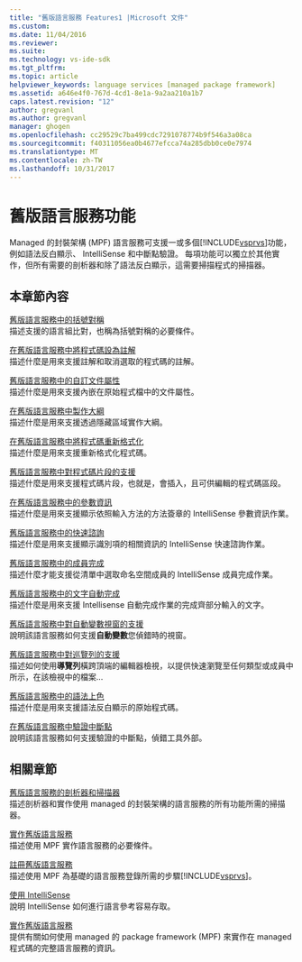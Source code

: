 ```yaml
---
title: "舊版語言服務 Features1 |Microsoft 文件"
ms.custom: 
ms.date: 11/04/2016
ms.reviewer: 
ms.suite: 
ms.technology: vs-ide-sdk
ms.tgt_pltfrm: 
ms.topic: article
helpviewer_keywords: language services [managed package framework]
ms.assetid: a646e4f0-767d-4cd1-8e1a-9a2aa210a1b7
caps.latest.revision: "12"
author: gregvanl
ms.author: gregvanl
manager: ghogen
ms.openlocfilehash: cc29529c7ba499cdc7291078774b9f546a3a08ca
ms.sourcegitcommit: f40311056ea0b4677efcca74a285dbb0ce0e7974
ms.translationtype: MT
ms.contentlocale: zh-TW
ms.lasthandoff: 10/31/2017
---
```

# <a name="legacy-language-service-features"></a>舊版語言服務功能
Managed 的封裝架構 (MPF) 語言服務可支援一或多個[!INCLUDE[vsprvs](../../code-quality/includes/vsprvs_md.md)]功能，例如語法反白顯示、 IntelliSense 和中斷點驗證。 每項功能可以獨立於其他實作，但所有需要的剖析器和除了語法反白顯示，這需要掃描程式的掃描器。  
  
## <a name="in-this-section"></a>本章節內容  
 [舊版語言服務中的括號對稱](../../extensibility/internals/brace-matching-in-a-legacy-language-service.md)  
 描述支援的語言組比對，也稱為括號對稱的必要條件。  
  
 [在舊版語言服務中將程式碼設為註解](../../extensibility/internals/commenting-code-in-a-legacy-language-service.md)  
 描述什麼是用來支援註解和取消選取的程式碼的註解。  
  
 [舊版語言服務中的自訂文件屬性](../../extensibility/internals/custom-document-properties-in-a-legacy-language-service.md)  
 描述什麼是用來支援內嵌在原始程式檔中的文件屬性。  
  
 [在舊版語言服務中製作大綱](../../extensibility/internals/outlining-in-a-legacy-language-service.md)  
 描述什麼是用來支援透過隱藏區域實作大綱。  
  
 [在舊版語言服務中將程式碼重新格式化](../../extensibility/internals/reformatting-code-in-a-legacy-language-service.md)  
 描述什麼是用來支援重新格式化程式碼。  
  
 [舊版語言服務中對程式碼片段的支援](../../extensibility/internals/support-for-code-snippets-in-a-legacy-language-service.md)  
 描述什麼是用來支援程式碼片段，也就是，會插入，且可供編輯的程式碼區段。  
  
 [在舊版語言服務中的參數資訊](../../extensibility/internals/parameter-info-in-a-legacy-language-service2.md)  
 描述什麼是用來支援顯示依照輸入方法的方法簽章的 IntelliSense 參數資訊作業。  
  
 [舊版語言服務中的快速諮詢](../../extensibility/internals/quick-info-in-a-legacy-language-service.md)  
 描述什麼是用來支援顯示識別項的相關資訊的 IntelliSense 快速諮詢作業。  
  
 [舊版語言服務中的成員完成](../../extensibility/internals/member-completion-in-a-legacy-language-service.md)  
 描述什麼才能支援從清單中選取命名空間成員的 IntelliSense 成員完成作業。  
  
 [舊版語言服務中的文字自動完成](../../extensibility/internals/word-completion-in-a-legacy-language-service.md)  
 描述什麼是用來支援 Intellisense 自動完成作業的完成齊部分輸入的文字。  
  
 [舊版語言服務中對自動變數視窗的支援](../../extensibility/internals/support-for-the-autos-window-in-a-legacy-language-service.md)  
 說明該語言服務如何支援**自動變數**您偵錯時的視窗。  
  
 [舊版語言服務中對巡覽列的支援](../../extensibility/internals/support-for-the-navigation-bar-in-a-legacy-language-service.md)  
 描述如何使用**導覽列**橫跨頂端的編輯器檢視，以提供快速瀏覽至任何類型或成員中所示，在該檢視中的檔案...  
  
 [舊版語言服務中的語法上色](../../extensibility/internals/syntax-colorizing-in-a-legacy-language-service.md)  
 描述什麼是用來支援語法反白顯示的原始程式碼。  
  
 [在舊版語言服務中驗證中斷點](../../extensibility/internals/validating-breakpoints-in-a-legacy-language-service.md)  
 說明該語言服務如何支援驗證的中斷點，偵錯工具外部。  
  
## <a name="related-sections"></a>相關章節  
 [舊版語言服務的剖析器和掃描器](../../extensibility/internals/legacy-language-service-parser-and-scanner.md)  
 描述剖析器和實作使用 managed 的封裝架構的語言服務的所有功能所需的掃描器。  
  
 [實作舊版語言服務](../../extensibility/internals/implementing-a-legacy-language-service2.md)  
 描述使用 MPF 實作語言服務的必要條件。  
  
 [註冊舊版語言服務](../../extensibility/internals/registering-a-legacy-language-service1.md)  
 描述使用 MPF 為基礎的語言服務登錄所需的步驟[!INCLUDE[vsprvs](../../code-quality/includes/vsprvs_md.md)]。  
  
 [使用 IntelliSense](../../ide/using-intellisense.md)  
 說明 IntelliSense 如何進行語言參考容易存取。  
  
 [實作舊版語言服務](../../extensibility/internals/implementing-a-legacy-language-service1.md)  
 提供有關如何使用 managed 的 package framework (MPF) 來實作在 managed 程式碼的完整語言服務的資訊。